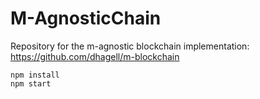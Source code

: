 # M-AgnosticChain

Repository for the m-agnostic blockchain implementation: https://github.com/dhagell/m-blockchain


```
npm install
npm start
```
